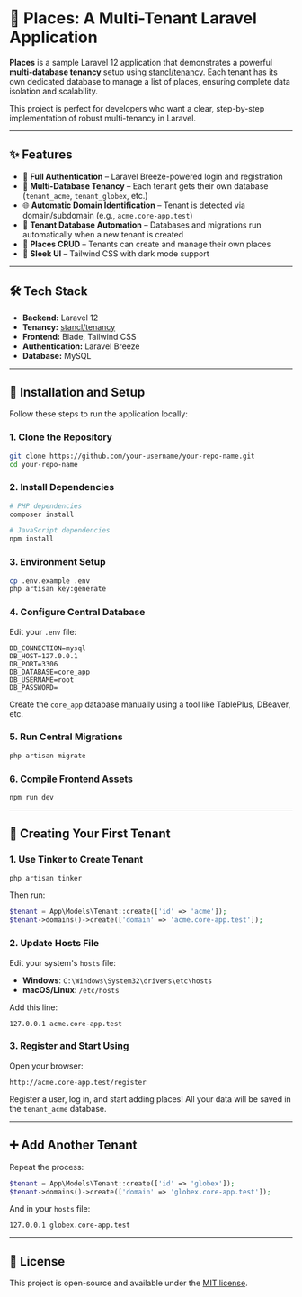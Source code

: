 # 📍 Places: A Multi-Tenant Laravel Application

**Places** is a sample Laravel 12 application that demonstrates a powerful **multi-database tenancy** setup using [stancl/tenancy](https://github.com/stancl/tenancy). Each tenant has its own dedicated database to manage a list of places, ensuring complete data isolation and scalability.

This project is perfect for developers who want a clear, step-by-step implementation of robust multi-tenancy in Laravel.

---

## ✨ Features

- 🔐 **Full Authentication** – Laravel Breeze-powered login and registration
- 🏢 **Multi-Database Tenancy** – Each tenant gets their own database (`tenant_acme`, `tenant_globex`, etc.)
- 🌐 **Automatic Domain Identification** – Tenant is detected via domain/subdomain (e.g., `acme.core-app.test`)
- 🚀 **Tenant Database Automation** – Databases and migrations run automatically when a new tenant is created
- 📍 **Places CRUD** – Tenants can create and manage their own places
- 🎨 **Sleek UI** – Tailwind CSS with dark mode support

---

## 🛠️ Tech Stack

- **Backend:** Laravel 12  
- **Tenancy:** [stancl/tenancy](https://github.com/stancl/tenancy)  
- **Frontend:** Blade, Tailwind CSS  
- **Authentication:** Laravel Breeze  
- **Database:** MySQL  

---

## 🚀 Installation and Setup

Follow these steps to run the application locally:

### 1. Clone the Repository

```bash
git clone https://github.com/your-username/your-repo-name.git
cd your-repo-name
```

### 2. Install Dependencies

```bash
# PHP dependencies
composer install

# JavaScript dependencies
npm install
```

### 3. Environment Setup

```bash
cp .env.example .env
php artisan key:generate
```

### 4. Configure Central Database

Edit your `.env` file:

```env
DB_CONNECTION=mysql
DB_HOST=127.0.0.1
DB_PORT=3306
DB_DATABASE=core_app
DB_USERNAME=root
DB_PASSWORD=
```

Create the `core_app` database manually using a tool like TablePlus, DBeaver, etc.

### 5. Run Central Migrations

```bash
php artisan migrate
```

### 6. Compile Frontend Assets

```bash
npm run dev
```

---

## 🎉 Creating Your First Tenant

### 1. Use Tinker to Create Tenant

```bash
php artisan tinker
```

Then run:

```php
$tenant = App\Models\Tenant::create(['id' => 'acme']);
$tenant->domains()->create(['domain' => 'acme.core-app.test']);
```

### 2. Update Hosts File

Edit your system's `hosts` file:

- **Windows**: `C:\Windows\System32\drivers\etc\hosts`  
- **macOS/Linux**: `/etc/hosts`

Add this line:

```
127.0.0.1 acme.core-app.test
```

### 3. Register and Start Using

Open your browser:

```
http://acme.core-app.test/register
```

Register a user, log in, and start adding places! All your data will be saved in the `tenant_acme` database.

---

## ➕ Add Another Tenant

Repeat the process:

```php
$tenant = App\Models\Tenant::create(['id' => 'globex']);
$tenant->domains()->create(['domain' => 'globex.core-app.test']);
```

And in your `hosts` file:

```
127.0.0.1 globex.core-app.test
```

---

## 📄 License

This project is open-source and available under the [MIT license](LICENSE).
